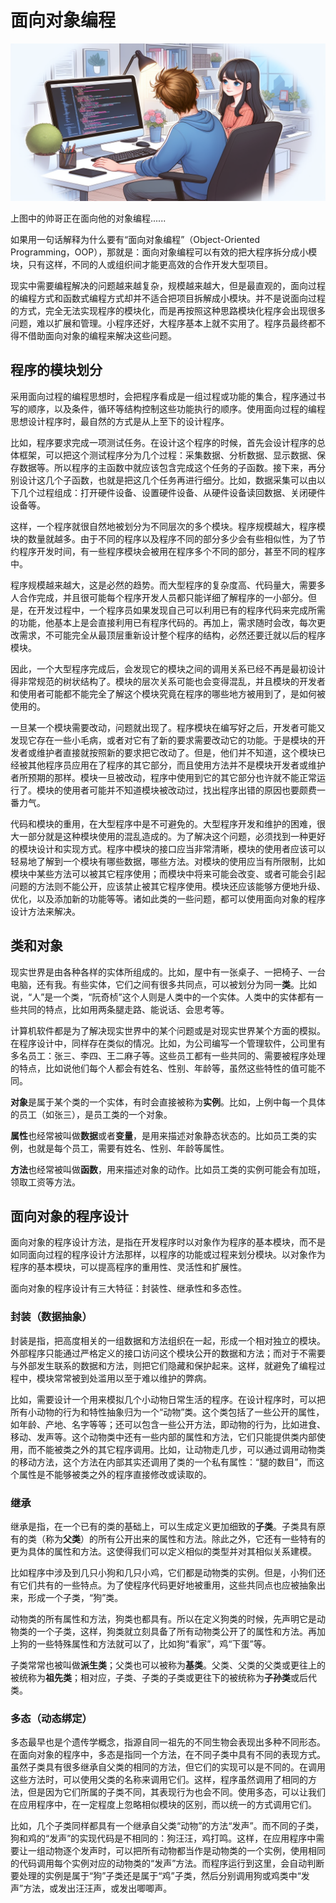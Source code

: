 # 面向对象编程

![](images/015.png)

上图中的帅哥正在面向他的对象编程......

如果用一句话解释为什么要有“面向对象编程”（Object-Oriented Programming，OOP），那就是：面向对象编程可以有效的把大程序拆分成小模块，只有这样，不同的人或组织间才能更高效的合作开发大型项目。

现实中需要编程解决的问题越来越复杂，规模越来越大，但是最直观的，面向过程的编程方式和函数式编程方式却并不适合把项目拆解成小模块。并不是说面向过程的方式，完全无法实现程序的模块化，而是再按照这种思路模块化程序会出现很多问题，难以扩展和管理。小程序还好，大程序基本上就不实用了。程序员最终都不得不借助面向对象的编程来解决这些问题。

## 程序的模块划分

采用面向过程的编程思想时，会把程序看成是一组过程或功能的集合，程序通过书写的顺序，以及条件，循环等结构控制这些功能执行的顺序。使用面向过程的编程思想设计程序时，最自然的方式是从上至下的设计程序。

比如，程序要求完成一项测试任务。在设计这个程序的时候，首先会设计程序的总体框架，可以把这个测试程序分为几个过程：采集数据、分析数据、显示数据、保存数据等。所以程序的主函数中就应该包含完成这个任务的子函数。接下来，再分别设计这几个子函数，也就是把这几个任务再进行细分。比如，数据采集可以由以下几个过程组成：打开硬件设备、设置硬件设备、从硬件设备读回数据、关闭硬件设备等。

这样，一个程序就很自然地被划分为不同层次的多个模块。程序规模越大，程序模块的数量就越多。由于不同的程序以及程序不同的部分多少会有些相似性，为了节约程序开发时间，有一些程序模块会被用在程序多个不同的部分，甚至不同的程序中。

程序规模越来越大，这是必然的趋势。而大型程序的复杂度高、代码量大，需要多人合作完成，并且很可能每个程序开发人员都只能详细了解程序的一小部分。但是，在开发过程中，一个程序员如果发现自己可以利用已有的程序代码来完成所需的功能，他基本上是会直接利用已有程序代码的。再加上，需求随时会改，每次更改需求，不可能完全从最顶层重新设计整个程序的结构，必然还要迁就以后的程序模块。

因此，一个大型程序完成后，会发现它的模块之间的调用关系已经不再是最初设计得非常规范的树状结构了。模块的层次关系可能也会变得混乱，并且模块的开发者和使用者可能都不能完全了解这个模块究竟在程序的哪些地方被用到了，是如何被使用的。

一旦某一个模块需要改动，问题就出现了。程序模块在编写好之后，开发者可能又发现它存在一些小毛病，或者对它有了新的要求需要改动它的功能。于是模块的开发者或维护者直接就按照新的要求把它改动了。但是，他们并不知道，这个模块已经被其他程序员应用在了程序的其它部分，而且使用方法并不是模块开发者或维护者所预期的那样。模块一旦被改动，程序中使用到它的其它部分也许就不能正常运行了。模块的使用者可能并不知道模块被改动过，找出程序出错的原因也要颇费一番力气。

代码和模块的重用，在大型程序中是不可避免的。大型程序开发和维护的困难，很大一部分就是这种模块使用的混乱造成的。为了解决这个问题，必须找到一种更好的模块设计和实现方式。程序中模块的接口应当非常清晰，模块的使用者应该可以轻易地了解到一个模块有哪些数据，哪些方法。对模块的使用应当有所限制，比如模块中某些方法可以被其它程序使用；而模块中将来可能会改变、或者可能会引起问题的方法则不能公开，应该禁止被其它程序使用。模块还应该能够方便地升级、优化，以及添加新的功能等等。诸如此类的一些问题，都可以使用面向对象的程序设计方法来解决。

## 类和对象

现实世界是由各种各样的实体所组成的。比如，屋中有一张桌子、一把椅子、一台电脑，还有我。有些实体，它们之间有很多共同点，可以被划分为同一**类**。比如说，“人”是一个类，“阮奇桢”这个人则是人类中的一个实体。人类中的实体都有一些共同的特点，比如用两条腿走路、能说话、会思考等。

计算机软件都是为了解决现实世界中的某个问题或是对现实世界某个方面的模拟。在程序设计中，同样存在类似的情况。比如，为公司编写一个管理软件，公司里有多名员工：张三、李四、王二麻子等。这些员工都有一些共同的、需要被程序处理的特点，比如说他们每个人都会有姓名、性别、年龄等，虽然这些特性的值可能不同。

**对象**是属于某个类的一个实体，有时会直接被称为**实例**。比如，上例中每一个具体的员工（如张三），是员工类的一个对象。

**属性**也经常被叫做**数据**或者**变量**，是用来描述对象静态状态的。比如员工类的实例，也就是每个员工，需要有姓名、性别、年龄等属性。

**方法**也经常被叫做**函数**，用来描述对象的动作。比如员工类的实例可能会有加班，领取工资等方法。

## 面向对象的程序设计

面向对象的程序设计方法，是指在开发程序时以对象作为程序的基本模块，而不是如同面向过程的程序设计方法那样，以程序的功能或过程来划分模块。以对象作为程序的基本模块，可以提高程序的重用性、灵活性和扩展性。

面向对象的程序设计有三大特征：封装性、继承性和多态性。

### 封装（数据抽象）

封装是指，把高度相关的一组数据和方法组织在一起，形成一个相对独立的模块。外部程序只能通过严格定义的接口访问这个模块公开的数据和方法；而对于不需要与外部发生联系的数据和方法，则把它们隐藏和保护起来。这样，就避免了编程过程中，模块常常被到处滥用以至于难以维护的弊病。

比如，需要设计一个用来模拟几个小动物日常生活的程序。在设计程序时，可以把所有小动物的行为和特性抽象归为一个“动物”类。这个类包括了一些公开的属性，如年龄、产地、名字等等；还可以包含一些公开方法，即动物的行为，比如进食、移动、发声等。这个动物类中还有一些内部的属性和方法，它们只能提供类内部使用，而不能被类之外的其它程序调用。比如，让动物走几步，可以通过调用动物类的移动方法，这个方法在内部其实还调用了类的一个私有属性：“腿的数目”，而这个属性是不能够被类之外的程序直接修改或读取的。

### 继承

继承是指，在一个已有的类的基础上，可以生成定义更加细致的**子类**。子类具有原有的类（称为**父类**）的所有公开出来的属性和方法。除此之外，它还有一些特有的更为具体的属性和方法。这使得我们可以定义相似的类型并对其相似关系建模。

比如程序中涉及到几只小狗和几只小鸡，它们都是动物类的实例。但是，小狗们还有它们共有的一些特点。为了使程序代码更好地被重用，这些共同点也应被抽象出来，形成一个子类，“狗”类。

动物类的所有属性和方法，狗类也都具有。所以在定义狗类的时候，先声明它是动物类的一个子类，这样，狗类就立刻具备了所有动物类公开了的属性和方法。再加上狗的一些特殊属性和方法就可以了，比如狗“看家”，鸡“下蛋”等。

子类常常也被叫做**派生类**；父类也可以被称为**基类**。父类、父类的父类或更往上的被统称为**祖先类**；相对应，子类、子类的子类或更往下的被统称为**子孙类**或后代类。

### 多态（动态绑定）

多态最早也是个遗传学概念，指源自同一祖先的不同生物会表现出多种不同形态。在面向对象的程序中，多态是指同一个方法，在不同子类中具有不同的表现方式。虽然子类具有很多继承自父类的相同的方法，但它们的实现可以是不同的。在调用这些方法时，可以使用父类的名称来调用它们。这样，程序虽然调用了相同的方法，但是因为它们所属的子类不同，其表现行为也会不同。使用多态，可以让我们在应用程序中，在一定程度上忽略相似模块的区别，而以统一的方式调用它们。

比如，几个子类同样都具有一个继承自父类“动物”的方法“发声”。而不同的子类，狗和鸡的“发声”的实现代码是不相同的：狗汪汪，鸡打鸣。这样，在应用程序中需要让一组动物逐个发声时，可以把所有动物都当作是动物类的一个实例，使用相同的代码调用每个实例对应的动物类的“发声”方法。而程序运行到这里，会自动判断要处理的实例是属于“狗”子类还是属于“鸡”子类，然后分别调用狗或鸡类中“发声”方法，或发出汪汪声，或发出唧唧声。

